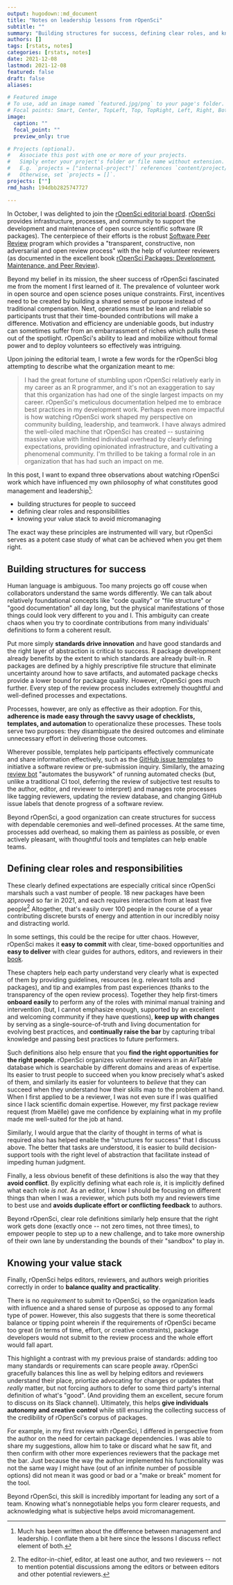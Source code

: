 ```yaml
---
output: hugodown::md_document
title: "Notes on leadership lessons from rOpenSci"
subtitle: ""
summary: "Building structures for success, defining clear roles, and knowing your priorities"
authors: []
tags: [rstats, notes]
categories: [rstats, notes]
date: 2021-12-08
lastmod: 2021-12-08
featured: false
draft: false
aliases:

# Featured image
# To use, add an image named `featured.jpg/png` to your page's folder.
# Focal points: Smart, Center, TopLeft, Top, TopRight, Left, Right, BottomLeft, Bottom, BottomRight.
image:
  caption: ""
  focal_point: ""
  preview_only: true

# Projects (optional).
#   Associate this post with one or more of your projects.
#   Simply enter your project's folder or file name without extension.
#   E.g. `projects = ["internal-project"]` references `content/project/deep-learning/index.md`.
#   Otherwise, set `projects = []`.
projects: [""]
rmd_hash: 194dbb2825747727

---
```


In October, I was delighted to join the [rOpenSci editorial board](https://ropensci.org/blog/2021/10/12/editors2021/). [rOpenSci](https://ropensci.org/about/) provides infrastructure, processes, and community to support the development and maintenance of open source scientific software (R packages). The centerpiece of their efforts is the robust [Software Peer Review](https://ropensci.org/software-review/) program which provides a "transparent, constructive, non adversarial and open review process" with the help of volunteer reviewers (as documented in the excellent book [rOpenSci Packages: Development, Maintenance, and Peer Review](https://devguide.ropensci.org/)).

Beyond my belief in its mission, the sheer success of rOpenSci fascinated me from the moment I first learned of it. The prevalence of volunteer work in open source and open science poses unique constraints. First, incentives need to be created by building a shared sense of purpose instead of traditional compensation. Next, operations must be lean and reliable so participants trust that their time-bounded contributions will make a difference. Motivation and efficiency are undeniable goods, but industry can sometimes suffer from an embarrassment of riches which pulls these out of the spotlight. rOpenSci's ability to lead and mobilize without formal power and to deploy volunteers so effectively was intriguing.

Upon joining the editorial team, I wrote a few words for the rOpenSci blog attempting to describe what the organization meant to me:

> I had the great fortune of stumbling upon rOpenSci relatively early in my career as an R programmer, and it's not an exaggeration to say that this organization has had one of the single largest impacts on my career. rOpenSci's meticulous documentation helped me to embrace best practices in my development work. Perhaps even more impactful is how watching rOpenSci work shaped my perspective on community building, leadership, and teamwork. I have always admired the well-oiled machine that rOpenSci has created -- sustaining massive value with limited individual overhead by clearly defining expectations, providing opinionated infrastructure, and cultivating a phenomenal community. I'm thrilled to be taking a formal role in an organization that has had such an impact on me.

In this post, I want to expand three observations about watching rOpenSci work which have influenced my own philosophy of what constitutes good management and leadership[^1]:

-   building structures for people to succeed
-   defining clear roles and responsibilities
-   knowing your value stack to avoid micromanaging

The exact way these principles are instrumented will vary, but rOpenSci serves as a potent case study of what can be achieved when you get them right.

Building structures for success
-------------------------------

Human language is ambiguous. Too many projects go off couse when collaborators understand the same words differently. We can talk about relatively foundational concepts like "code quality" or "file structure" or "good documentation" all day long, but the physical manifestations of those things could look very different to you and I. This ambiguity can create chaos when you try to coordinate contributions from many individuals' definitions to form a coherent result.

Put more simply **standards drive innovation** and have good standards and the right layer of abstraction is critical to success. R package development already benefits by the extent to which standards are already built-in. R packages are defined by a highly prescriptive file structure that eliminate uncertainty around how to save artifacts, and automated package checks provide a lower bound for package quality. However, rOpenSci goes much further. Every step of the review process includes extremely thoughtful and well-defined processes and expectations.

Processes, however, are only as effective as their adoption. For this, **adherence is made easy through the savvy usage of checklists, templates, and automation** to operationalize these processes. These tools serve two purposes: they disambiguate the desired outcomes and eliminate unnecessary effort in delivering those outcomes.

Wherever possible, templates help participants effectively communicate and share information effectively, such as the [GitHub issue templates](https://github.com/ropensci/software-review/issues/new/choose) to initiative a software review or pre-submission inquiry. Similarly, the amazing [review bot](https://ropensci.org/commcalls/dec2021-automation/) "automates the busywork" of running automated checks (but, unlike a traditional CI tool, deferring the review of subjective test results to the author, editor, and reviewer to interpret) and manages rote processes like tagging reviewers, updating the review database, and changing GitHub issue labels that denote progress of a software review.

Beyond rOpenSci, a good organization can create structures for success with dependable ceremonies and well-defined processes. At the same time, processes add overhead, so making them as painless as possible, or even actively pleasant, with thoughtful tools and templates can help enable teams.

Defining clear roles and responsibilities
-----------------------------------------

These clearly defined expectations are especially critical since rOpenSci marshals such a vast number of people. 18 new packages have been approved so far in 2021, and each requires interaction from at least five people[^2] Altogether, that's easily over 100 people in the course of a year contributing discrete bursts of energy and attention in our incredibly noisy and distracting world.

In some settings, this could be the recipe for utter chaos. However, rOpenSci makes it **easy to commit** with clear, time-boxed opportunities and **easy to deliver** with clear guides for authors, editors, and reviewers in their [book](https://devguide.ropensci.org/index.html).

These chapters help each party understand very clearly what is expected of them by providing guidelines, resources (e.g. relevant tolls and packages), and tip and examples from past experiences (thanks to the transparency of the open review process). Together they help first-timers **onboard easily** to perform any of the roles with minimal manual training and intervention (but, I cannot emphasize enough, supported by an excellent and welcoming community if they have questions), **keep up with changes** by serving as a single-source-of-truth and living documentation for evolving best practices, and **continually raise the bar** by capturing tribal knowledge and passing best practices to future performers.

Such definitions also help ensure that you **find the right opportunities for the right people**. rOpenSci organizes volunteer reviewers in an AirTable database which is searchable by different domains and areas of expertise. Its easier to trust people to succeed when you know precisely what's asked of them, and similarly its easier for volunteers to *believe* that they can succeed when they understand how their skills map to the problem at hand. When I first applied to be a reviewer, I was not even sure if I was qualified since I lack scientific domain expertise. However, my first package review request (from Maëlle) gave me confidence by explaining what in my profile made me well-suited for the job at hand.

Similarly, I would argue that the clarity of thought in terms of what is required also has helped enable the "structures for success" that I discuss above. The better that tasks are understood, it is easier to build decision-support tools with the right level of abstraction that facilitate instead of impeding human judgment.

Finally, a less obvious benefit of these definitions is also the way that they **avoid conflict**. By explicitly defining what each role *is*, it is implicitly defined what each role *is not*. As an editor, I know I should be focusing on different things than when I was a reviewer, which puts both my and reviewers time to best use and **avoids duplicate effort or conflicting feedback** to authors.

Beyond rOpenSci, clear role definitions similarly help ensure that the right work gets done (exactly once -- not zero times, not three times), to empower people to step up to a new challenge, and to take more ownership of their own lane by understanding the bounds of their "sandbox" to play in.

Knowing your value stack
------------------------

Finally, rOpenSci helps editors, reviewers, and authors weigh priorities correctly in order to **balance quality and practicality**.

There is no *requirement* to submit to rOpenSci, so the organization leads with influence and a shared sense of purpose as opposed to any formal type of power. However, this also suggests that there is some theoretical balance or tipping point wherein if the requirements of rOpenSci became too great (in terms of time, effort, or creative constraints), package developers would not submit to the review process and the whole effort would fall apart.

This highlight a contrast with my previous praise of standards: adding too many standards or requirements can scare people away. rOpenSci gracefully balances this line as well by helping editors and reviewers understand their place, priortize advocating for changes or updates that *really* matter, but not forcing authors to defer to some third party's internal definition of what's "good". (And providing them an excellent, secure forum to discuss on its Slack channel). Ultimately, this helps **give individuals autonomy and creative control** while still ensuring the collecting success of the credibility of rOpenSci's corpus of packages.

For example, in my first review with rOpenSci, I differed in perspective from the author on the need for certain package dependencies. I was able to share my suggestions, allow him to take or discard what he saw fit, and then confirm with other more experiences reviewers that the package met the bar. Just because the way the author implemented his functionality was not the same way I might have (out of an infinite number of possible options) did not mean it was good or bad or a "make or break" moment for the tool.

Beyond rOpenSci, this skill is incredibly important for leading any sort of a team. Knowing what's nonnegotiable helps you form clearer requests, and acknowledging what is subjective helps avoid micromanagement.

[^1]: Much has been written about the difference between management and leadership. I conflate them a bit here since the lessons I discuss reflect element of both.

[^2]: The editor-in-chief, editor, at least one author, and two reviewers -- not to mention potential discussions among the editors or between editors and other potential reviewers.

